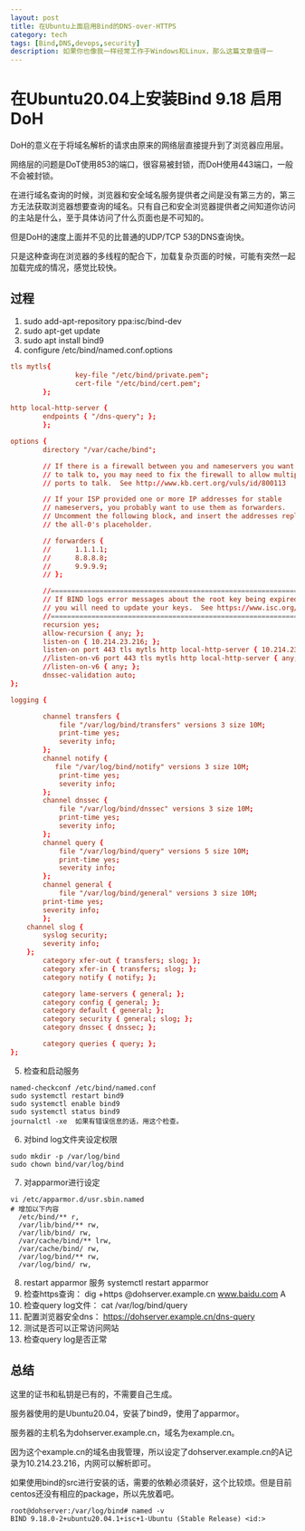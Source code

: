 ```yaml
---
layout: post
title: 在Ubuntu上面启用Bind的DNS-over-HTTPS
category: tech
tags: [Bind,DNS,devops,security]
description: 如果你也像我一样经常工作于Windows和Linux，那么这篇文章值得一
---
```


# 在Ubuntu20.04上安装Bind 9.18 启用DoH

DoH的意义在于将域名解析的请求由原来的网络层直接提升到了浏览器应用层。

网络层的问题是DoT使用853的端口，很容易被封锁，而DoH使用443端口，一般不会被封锁。

在进行域名查询的时候，浏览器和安全域名服务提供者之间是没有第三方的，第三方无法获取浏览器想要查询的域名。只有自己和安全浏览器提供者之间知道你访问的主站是什么，至于具体访问了什么页面也是不可知的。

但是DoH的速度上面并不见的比普通的UDP/TCP 53的DNS查询快。

只是这种查询在浏览器的多线程的配合下，加载复杂页面的时候，可能有突然一起加载完成的情况，感觉比较快。



## 过程

1. sudo add-apt-repository ppa:isc/bind-dev
2. sudo apt-get update
3. sudo apt install bind9
4. configure /etc/bind/named.conf.options

```conf
tls mytls{
                key-file "/etc/bind/private.pem";
                cert-file "/etc/bind/cert.pem";
        };

http local-http-server {
        endpoints { "/dns-query"; };
        };

options {
        directory "/var/cache/bind";

        // If there is a firewall between you and nameservers you want
        // to talk to, you may need to fix the firewall to allow multiple
        // ports to talk.  See http://www.kb.cert.org/vuls/id/800113

        // If your ISP provided one or more IP addresses for stable
        // nameservers, you probably want to use them as forwarders.
        // Uncomment the following block, and insert the addresses replacing
        // the all-0's placeholder.

        // forwarders {
        //      1.1.1.1;
        //      8.8.8.8;
        //      9.9.9.9;
        // };

        //========================================================================
        // If BIND logs error messages about the root key being expired,
        // you will need to update your keys.  See https://www.isc.org/bind-keys
        //========================================================================
        recursion yes;
        allow-recursion { any; };
        listen-on { 10.214.23.216; };
        listen-on port 443 tls mytls http local-http-server { 10.214.23.216; };
        //listen-on-v6 port 443 tls mytls http local-http-server { any; };
        //listen-on-v6 { any; };
        dnssec-validation auto;
};

logging {

        channel transfers {
            file "/var/log/bind/transfers" versions 3 size 10M;
            print-time yes;
            severity info;
        };
        channel notify {
           file "/var/log/bind/notify" versions 3 size 10M;
            print-time yes;
            severity info;
        };
        channel dnssec {
            file "/var/log/bind/dnssec" versions 3 size 10M;
            print-time yes;
            severity info;
        };
        channel query {
            file "/var/log/bind/query" versions 5 size 10M;
            print-time yes;
            severity info;
        };
        channel general {
            file "/var/log/bind/general" versions 3 size 10M;
        print-time yes;
        severity info;
        };
    channel slog {
        syslog security;
        severity info;
    };
        category xfer-out { transfers; slog; };
        category xfer-in { transfers; slog; };
        category notify { notify; };

        category lame-servers { general; };
        category config { general; };
        category default { general; };
        category security { general; slog; };
        category dnssec { dnssec; };

        category queries { query; };
};


```

5. 检查和启动服务

```shell
named-checkconf /etc/bind/named.conf
sudo systemctl restart bind9
sudo systemctl enable bind9
sudo systemctl status bind9
journalctl -xe  如果有错误信息的话，用这个检查。
```

6. 对bind log文件夹设定权限

```shell
sudo mkdir -p /var/log/bind
sudo chown bind/var/log/bind
```

7. 对apparmor进行设定

```shell
vi /etc/apparmor.d/usr.sbin.named
# 增加以下内容
  /etc/bind/** r,
  /var/lib/bind/** rw,
  /var/lib/bind/ rw,
  /var/cache/bind/** lrw,
  /var/cache/bind/ rw,
  /var/log/bind/** rw,
  /var/log/bind/ rw,
```

8. restart apparmor 服务 systemctl restart apparmor
9. 检查https查询： dig +https @dohserver.example.cn www.baidu.com A
10. 检查query log文件： cat /var/log/bind/query
11. 配置浏览器安全dns： https://dohserver.example.cn/dns-query
12. 测试是否可以正常访问网站
13. 检查query log是否正常

## 总结

这里的证书和私钥是已有的，不需要自己生成。

服务器使用的是Ubuntu20.04，安装了bind9，使用了apparmor。

服务器的主机名为dohserver.example.cn，域名为example.cn。

因为这个example.cn的域名由我管理，所以设定了dohserver.example.cn的A记录为10.214.23.216，内网可以解析即可。

如果使用bind的src进行安装的话，需要的依赖必须装好，这个比较烦。但是目前centos还没有相应的package，所以先放着吧。

```
root@dohserver:/var/log/bind# named -v
BIND 9.18.0-2+ubuntu20.04.1+isc+1-Ubuntu (Stable Release) <id:>
```




